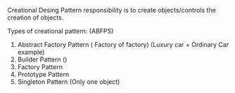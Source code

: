 Creational Desing Pattern responsibility is to create objects/controls the creation of objects.

Types of creational pattern: (ABFPS)
1. Abstract Factory Pattern ( Factory of factory)
    (Luxury car + Ordinary Car example)
2. Builder Pattern  ()
3. Factory Pattern
4. Prototype Pattern
5. Singleton Pattern (Only one object)